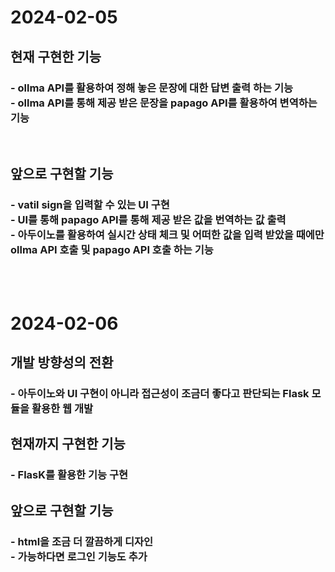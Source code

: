 <h1>2024-02-05</h1>
<h2>현재 구현한 기능</h2>
<h3>
  - ollma API를 활용하여 정해 놓은 문장에 대한 답변 출력 하는 기능
  <br>
  - ollma API를 통해 제공 받은 문장을 papago API를 활용하여 변역하는 기능
</h3>
<br>
<h2>앞으로 구현할 기능</h2>
<h3>
  - vatil sign을 입력할 수 있는 UI 구현
  <br>
  - UI를 통해 papago API를 통해 제공 받은 값을 번역하는 값 출력
  <br>
  - 아두이노를 활용하여 실시간 상태 체크 및 어떠한 값을 입력 받았을 때에만 ollma API 호출 및 papago API 호출 하는 기능
</h3>
<br><br>
<h1>2024-02-06</h1>
<h2>개발 방향성의 전환</h2>
<h3>
  - 아두이노와 UI 구현이 아니라 접근성이 조금더 좋다고 판단되는 Flask 모듈을 활용한 웹 개발
</h3>
<h2>현재까지 구현한 기능</h2>
<h3>
  - FlasK를 활용한 기능 구현
</h3>
<h2>앞으로 구현할 기능</h2>
<h3>
  - html을 조금 더 깔끔하게 디자인
    <br>
  - 가능하다면 로그인 기능도 추가
</h3>
